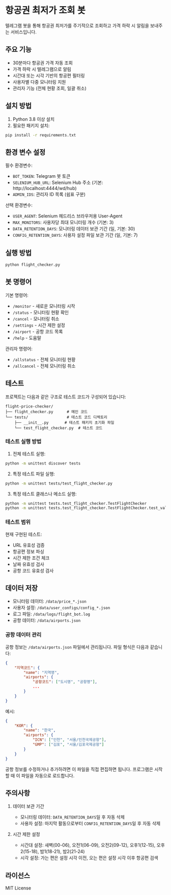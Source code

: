 # 항공권 최저가 조회 봇

텔레그램 봇을 통해 항공권 최저가를 주기적으로 조회하고 가격 하락 시 알림을 보내주는 서비스입니다.

## 주요 기능

- 30분마다 항공권 가격 자동 조회
- 가격 하락 시 텔레그램으로 알림
- 시간대 또는 시각 기반의 항공편 필터링
- 사용자별 다중 모니터링 지원
- 관리자 기능 (전체 현황 조회, 일괄 취소)

## 설치 방법

1. Python 3.8 이상 설치
2. 필요한 패키지 설치:
```bash
pip install -r requirements.txt
```

## 환경 변수 설정

필수 환경변수:
- `BOT_TOKEN`: Telegram 봇 토큰
- `SELENIUM_HUB_URL`: Selenium Hub 주소 (기본: http://localhost:4444/wd/hub)
- `ADMIN_IDS`: 관리자 ID 목록 (쉼표 구분)

선택 환경변수:
- `USER_AGENT`: Selenium 헤드리스 브라우저용 User-Agent
- `MAX_MONITORS`: 사용자당 최대 모니터링 개수 (기본: 3)
- `DATA_RETENTION_DAYS`: 모니터링 데이터 보관 기간 (일, 기본: 30)
- `CONFIG_RETENTION_DAYS`: 사용자 설정 파일 보관 기간 (일, 기본: 7)

## 실행 방법

```bash
python flight_checker.py
```

## 봇 명령어

기본 명령어:
- `/monitor` - 새로운 모니터링 시작
- `/status` - 모니터링 현황 확인
- `/cancel` - 모니터링 취소
- `/settings` - 시간 제한 설정
- `/airport` - 공항 코드 목록
- `/help` - 도움말

관리자 명령어:
- `/allstatus` - 전체 모니터링 현황
- `/allcancel` - 전체 모니터링 취소

## 테스트

프로젝트는 다음과 같은 구조로 테스트 코드가 구성되어 있습니다:

```
flight-price-checker/
├── flight_checker.py      # 메인 코드
└── tests/                 # 테스트 코드 디렉토리
    ├── __init__.py       # 테스트 패키지 초기화 파일
    └── test_flight_checker.py  # 테스트 코드
```

### 테스트 실행 방법

1. 전체 테스트 실행:
```bash
python -m unittest discover tests
```

2. 특정 테스트 파일 실행:
```bash
python -m unittest tests/test_flight_checker.py
```

3. 특정 테스트 클래스나 메소드 실행:
```bash
python -m unittest tests.test_flight_checker.TestFlightChecker
python -m unittest tests.test_flight_checker.TestFlightChecker.test_valid_date
```

### 테스트 범위

현재 구현된 테스트:
- URL 유효성 검증
- 항공편 정보 파싱
- 시간 제한 조건 체크
- 날짜 유효성 검사
- 공항 코드 유효성 검사

## 데이터 저장

- 모니터링 데이터: `/data/price_*.json`
- 사용자 설정: `/data/user_configs/config_*.json`
- 로그 파일: `/data/logs/flight_bot.log`
- 공항 데이터: `/data/airports.json`

### 공항 데이터 관리

공항 정보는 `/data/airports.json` 파일에서 관리됩니다. 파일 형식은 다음과 같습니다:

```json
{
    "지역코드": {
        "name": "지역명",
        "airports": {
            "공항코드": ["도시명", "공항명"],
            ...
        }
    }
}
```

예시:
```json
{
    "KOR": {
        "name": "한국",
        "airports": {
            "ICN": ["인천", "서울/인천국제공항"],
            "GMP": ["김포", "서울/김포국제공항"]
        }
    }
}
```

공항 정보를 수정하거나 추가하려면 이 파일을 직접 편집하면 됩니다. 프로그램은 시작할 때 이 파일을 자동으로 로드합니다.

## 주의사항

1. 데이터 보관 기간
   - 모니터링 데이터: `DATA_RETENTION_DAYS`일 후 자동 삭제
   - 사용자 설정: 마지막 활동으로부터 `CONFIG_RETENTION_DAYS`일 후 자동 삭제

2. 시간 제한 설정
   - 시간대 설정: 새벽(00-06), 오전1(06-09), 오전2(09-12), 오후1(12-15), 오후2(15-18), 밤1(18-21), 밤2(21-24)
   - 시각 설정: 가는 편은 설정 시각 이전, 오는 편은 설정 시각 이후 항공편 검색

## 라이선스

MIT License
